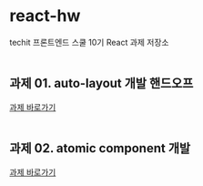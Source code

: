 # react-hw

techit 프론트엔드 스쿨 10기 React 과제 저장소<br><br>

## 과제 01. auto-layout 개발 핸드오프

[과제 바로가기](https://github.com/aekyung11/react-hw/tree/main/auto-layout)<br><br>

## 과제 02. atomic component 개발

[과제 바로가기](https://github.com/aekyung11/react-hw/tree/main/atomic-components)<br><br>
